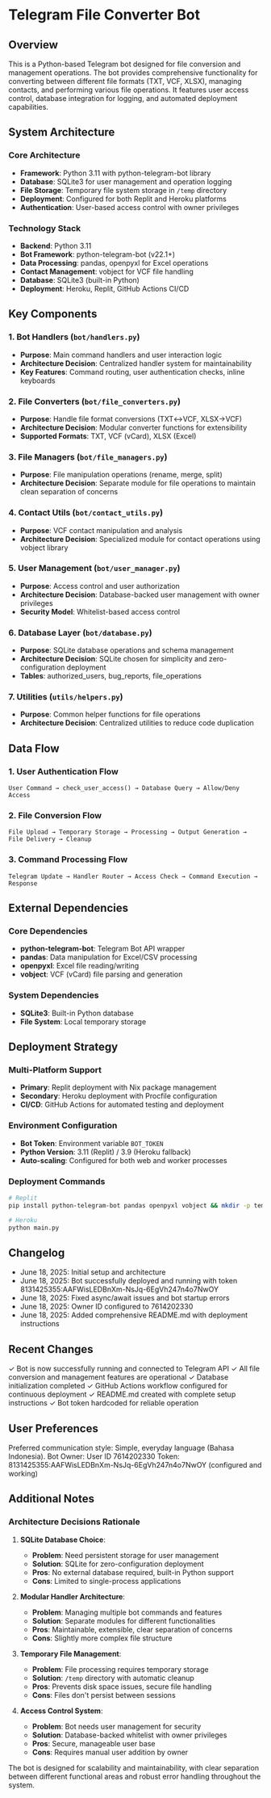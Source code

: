 # Telegram File Converter Bot

## Overview

This is a Python-based Telegram bot designed for file conversion and management operations. The bot provides comprehensive functionality for converting between different file formats (TXT, VCF, XLSX), managing contacts, and performing various file operations. It features user access control, database integration for logging, and automated deployment capabilities.

## System Architecture

### Core Architecture
- **Framework**: Python 3.11 with python-telegram-bot library
- **Database**: SQLite3 for user management and operation logging
- **File Storage**: Temporary file system storage in `/temp` directory
- **Deployment**: Configured for both Replit and Heroku platforms
- **Authentication**: User-based access control with owner privileges

### Technology Stack
- **Backend**: Python 3.11
- **Bot Framework**: python-telegram-bot (v22.1+)
- **Data Processing**: pandas, openpyxl for Excel operations
- **Contact Management**: vobject for VCF file handling
- **Database**: SQLite3 (built-in Python)
- **Deployment**: Heroku, Replit, GitHub Actions CI/CD

## Key Components

### 1. Bot Handlers (`bot/handlers.py`)
- **Purpose**: Main command handlers and user interaction logic
- **Architecture Decision**: Centralized handler system for maintainability
- **Key Features**: Command routing, user authentication checks, inline keyboards

### 2. File Converters (`bot/file_converters.py`)
- **Purpose**: Handle file format conversions (TXT↔VCF, XLSX→VCF)
- **Architecture Decision**: Modular converter functions for extensibility
- **Supported Formats**: TXT, VCF (vCard), XLSX (Excel)

### 3. File Managers (`bot/file_managers.py`)
- **Purpose**: File manipulation operations (rename, merge, split)
- **Architecture Decision**: Separate module for file operations to maintain clean separation of concerns

### 4. Contact Utils (`bot/contact_utils.py`)
- **Purpose**: VCF contact manipulation and analysis
- **Architecture Decision**: Specialized module for contact operations using vobject library

### 5. User Management (`bot/user_manager.py`)
- **Purpose**: Access control and user authorization
- **Architecture Decision**: Database-backed user management with owner privileges
- **Security Model**: Whitelist-based access control

### 6. Database Layer (`bot/database.py`)
- **Purpose**: SQLite database operations and schema management
- **Architecture Decision**: SQLite chosen for simplicity and zero-configuration deployment
- **Tables**: authorized_users, bug_reports, file_operations

### 7. Utilities (`utils/helpers.py`)
- **Purpose**: Common helper functions for file operations
- **Architecture Decision**: Centralized utilities to reduce code duplication

## Data Flow

### 1. User Authentication Flow
```
User Command → check_user_access() → Database Query → Allow/Deny Access
```

### 2. File Conversion Flow
```
File Upload → Temporary Storage → Processing → Output Generation → File Delivery → Cleanup
```

### 3. Command Processing Flow
```
Telegram Update → Handler Router → Access Check → Command Execution → Response
```

## External Dependencies

### Core Dependencies
- **python-telegram-bot**: Telegram Bot API wrapper
- **pandas**: Data manipulation for Excel/CSV processing
- **openpyxl**: Excel file reading/writing
- **vobject**: VCF (vCard) file parsing and generation

### System Dependencies
- **SQLite3**: Built-in Python database
- **File System**: Local temporary storage

## Deployment Strategy

### Multi-Platform Support
- **Primary**: Replit deployment with Nix package management
- **Secondary**: Heroku deployment with Procfile configuration
- **CI/CD**: GitHub Actions for automated testing and deployment

### Environment Configuration
- **Bot Token**: Environment variable `BOT_TOKEN`
- **Python Version**: 3.11 (Replit) / 3.9 (Heroku fallback)
- **Auto-scaling**: Configured for both web and worker processes

### Deployment Commands
```bash
# Replit
pip install python-telegram-bot pandas openpyxl vobject && mkdir -p temp && python main.py

# Heroku
python main.py
```

## Changelog
- June 18, 2025: Initial setup and architecture
- June 18, 2025: Bot successfully deployed and running with token 8131425355:AAFWisLEDBnXm-NsJq-6EgVh247n4o7NwOY
- June 18, 2025: Fixed async/await issues and bot startup errors
- June 18, 2025: Owner ID configured to 7614202330
- June 18, 2025: Added comprehensive README.md with deployment instructions

## Recent Changes

✓ Bot is now successfully running and connected to Telegram API
✓ All file conversion and management features are operational
✓ Database initialization completed
✓ GitHub Actions workflow configured for continuous deployment
✓ README.md created with complete setup instructions
✓ Bot token hardcoded for reliable operation

## User Preferences

Preferred communication style: Simple, everyday language (Bahasa Indonesia).
Bot Owner: User ID 7614202330
Token: 8131425355:AAFWisLEDBnXm-NsJq-6EgVh247n4o7NwOY (configured and working)

## Additional Notes

### Architecture Decisions Rationale

1. **SQLite Database Choice**: 
   - **Problem**: Need persistent storage for user management
   - **Solution**: SQLite for zero-configuration deployment
   - **Pros**: No external database required, built-in Python support
   - **Cons**: Limited to single-process applications

2. **Modular Handler Architecture**:
   - **Problem**: Managing multiple bot commands and features
   - **Solution**: Separate modules for different functionalities
   - **Pros**: Maintainable, extensible, clear separation of concerns
   - **Cons**: Slightly more complex file structure

3. **Temporary File Management**:
   - **Problem**: File processing requires temporary storage
   - **Solution**: `/temp` directory with automatic cleanup
   - **Pros**: Prevents disk space issues, secure file handling
   - **Cons**: Files don't persist between sessions

4. **Access Control System**:
   - **Problem**: Bot needs user management for security
   - **Solution**: Database-backed whitelist with owner privileges
   - **Pros**: Secure, manageable user base
   - **Cons**: Requires manual user addition by owner

The bot is designed for scalability and maintainability, with clear separation between different functional areas and robust error handling throughout the system.